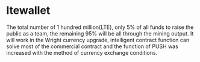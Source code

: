 # ltewallet
The total number of 1 hundred million(LTE), only 5% of all funds to raise the public as a team, 
the remaining 95% will be all through the mining output. It will work in the Wright currency
upgrade, intelligent contract function can solve most of the commercial contract and the
function of PUSH was increased with the method of currency exchange conditions.
